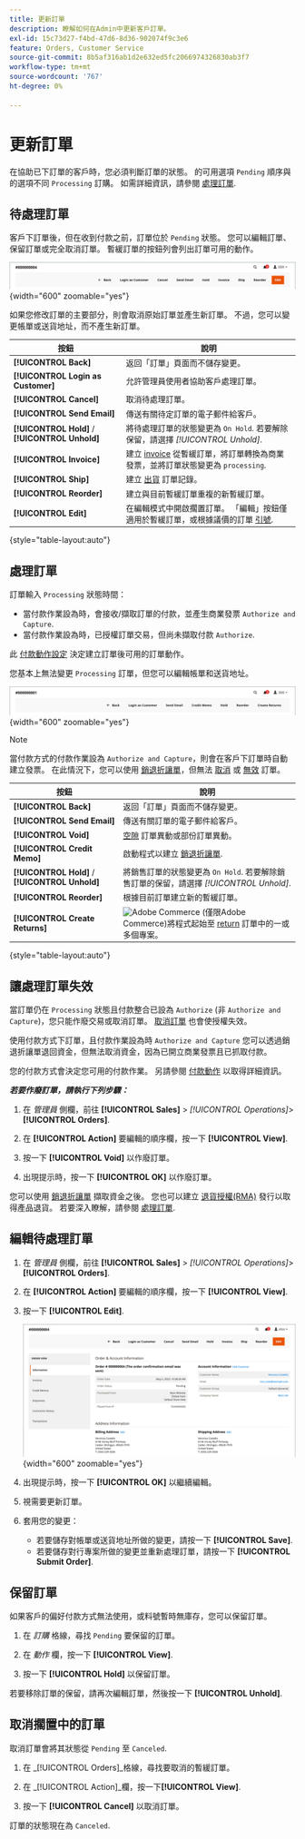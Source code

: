 ```yaml
---
title: 更新訂單
description: 瞭解如何在Admin中更新客戶訂單。
exl-id: 15c73d27-f4bd-47d6-8d36-902074f9c3e6
feature: Orders, Customer Service
source-git-commit: 8b5af316ab1d2e632ed5fc2066974326830ab3f7
workflow-type: tm+mt
source-wordcount: '767'
ht-degree: 0%

---
```


# 更新訂單

在協助已下訂單的客戶時，您必須判斷訂單的狀態。 的可用選項 `Pending` 順序與的選項不同 `Processing` 訂購。 如需詳細資訊，請參閱 [處理訂單](order-processing.md).

## 待處理訂單

客戶下訂單後，但在收到付款之前，訂單位於 `Pending` 狀態。 您可以編輯訂單、保留訂單或完全取消訂單。 暫緩訂單的按鈕列會列出訂單可用的動作。

![暫緩訂單選項](./assets/order-button-bar-pending.png){width="600" zoomable="yes"}

如果您修改訂單的主要部分，則會取消原始訂單並產生新訂單。 不過，您可以變更帳單或送貨地址，而不產生新訂單。

| 按鈕 | 說明 |
|--- |--- |
| **[!UICONTROL Back]** | 返回「訂單」頁面而不儲存變更。 |
| **[!UICONTROL Login as Customer]** | 允許管理員使用者協助客戶處理訂單。 |
| **[!UICONTROL Cancel]** | 取消待處理訂單。 |
| **[!UICONTROL Send Email]** | 傳送有關待定訂單的電子郵件給客戶。 |
| **[!UICONTROL Hold]** / **[!UICONTROL Unhold]** | 將待處理訂單的狀態變更為 `On Hold`. 若要解除保留，請選擇 _[!UICONTROL Unhold]_. |
| **[!UICONTROL Invoice]** | 建立 [invoice](invoices.md#create-an-invoice) 從暫緩訂單，將訂單轉換為商業發票，並將訂單狀態變更為 `processing`. |
| **[!UICONTROL Ship]** | 建立 [出貨](shipments.md#create-a-shipment) 訂單記錄。 |
| **[!UICONTROL Reorder]** | 建立與目前暫緩訂單重複的新暫緩訂單。 |
| **[!UICONTROL Edit]** | 在編輯模式中開啟擱置訂單。 「編輯」按鈕僅適用於暫緩訂單，或根據議價的訂單 [引號](../b2b/quotes.md). |

{style="table-layout:auto"}

## 處理訂單

訂單輸入 `Processing` 狀態時間：

* 當付款作業設為時，會接收/擷取訂單的付款，並產生商業發票 `Authorize and Capture`.
* 當付款作業設為時，已授權訂單交易，但尚未擷取付款 `Authorize`.

此 [付款動作設定](../configuration-reference/sales/payment-methods.md#payment-actions) 決定建立訂單後可用的訂單動作。

您基本上無法變更 `Processing` 訂單，但您可以編輯帳單和送貨地址。

![處理順序選項](./assets/order-button-bar-processing.png){width="600" zoomable="yes"}

>[!NOTE]
>
>當付款方式的付款作業設為 `Authorize and Capture`，則會在客戶下訂單時自動建立發票。 在此情況下，您可以使用 [銷退折讓單](credit-memo-create.md)，但無法 [取消](#cancel-a-pending-order) 或 [無效](#void-a-processing-order) 訂單。

| 按鈕 | 說明 |
|--- |--- |
| **[!UICONTROL Back]** | 返回「訂單」頁面而不儲存變更。 |
| **[!UICONTROL Send Email]** | 傳送有關訂單的電子郵件給客戶。 |
| **[!UICONTROL Void]** | [空隙](#void-a-processing-order) 訂單異動或部份訂單異動。 |
| **[!UICONTROL Credit Memo]** | 啟動程式以建立 [銷退折讓單](credit-memo-create.md). |
| **[!UICONTROL Hold]** / **[!UICONTROL Unhold]** | 將銷售訂單的狀態變更為 `On Hold`. 若要解除銷售訂單的保留，請選擇 _[!UICONTROL Unhold]_. |
| **[!UICONTROL Reorder]** | 根據目前訂單建立新的暫緩訂單。 |
| **[!UICONTROL Create Returns]** | ![Adobe Commerce](../assets/adobe-logo.svg) (僅限Adobe Commerce)將程式起始至 [return](returns.md) 訂單中的一或多個專案。 |

{style="table-layout:auto"}

## 讓處理訂單失效

當訂單仍在 `Processing` 狀態且付款整合已設為 `Authorize` (非 `Authorize and Capture`)，您只能作廢交易或取消訂單。 [取消訂單](#cancel-a-pending-order) 也會使授權失效。

使用付款方式下訂單，且付款作業設為時 `Authorize and Capture` 您可以透過銷退折讓單退回資金，但無法取消資金，因為已開立商業發票且已抓取付款。

您的付款方式會決定您可用的付款作業。 另請參閱 [付款動作](../configuration-reference/sales/payment-methods.md#payment-actions) 以取得詳細資訊。

**_若要作廢訂單，請執行下列步驟：_**

1. 在 _管理員_ 側欄，前往 **[!UICONTROL Sales]** > _[!UICONTROL Operations]_>**[!UICONTROL Orders]**.

1. 在 **[!UICONTROL Action]** 要編輯的順序欄，按一下 **[!UICONTROL View]**.

1. 按一下 **[!UICONTROL Void]** 以作廢訂單。

1. 出現提示時，按一下 **[!UICONTROL OK]** 以作廢訂單。

您可以使用 [銷退折讓單](credit-memo-create.md) 擷取資金之後。 您也可以建立 [退貨授權(RMA)](returns.md) 發行以取得產品退貨。 若要深入瞭解，請參閱 [處理訂單](order-processing.md).

## 編輯待處理訂單

1. 在 _管理員_ 側欄，前往 **[!UICONTROL Sales]** > _[!UICONTROL Operations]_>**[!UICONTROL Orders]**.

1. 在 **[!UICONTROL Action]** 要編輯的順序欄，按一下 **[!UICONTROL View]**.

1. 按一下 **[!UICONTROL Edit]**.

   ![編輯順序](./assets/order-edit.png){width="600" zoomable="yes"}

1. 出現提示時，按一下 **[!UICONTROL OK]** 以繼續編輯。

1. 視需要更新訂單。

1. 套用您的變更：
   * 若要儲存對帳單或送貨地址所做的變更，請按一下 **[!UICONTROL Save]**.
   * 若要儲存對行專案所做的變更並重新處理訂單，請按一下 **[!UICONTROL Submit Order]**.

## 保留訂單

如果客戶的偏好付款方式無法使用，或料號暫時無庫存，您可以保留訂單。

1. 在 _訂購_ 格線，尋找 `Pending` 要保留的訂單。

1. 在 _動作_ 欄，按一下 **[!UICONTROL View]**.

1. 按一下 **[!UICONTROL Hold]** 以保留訂單。

若要移除訂單的保留，請再次編輯訂單，然後按一下 **[!UICONTROL Unhold]**.

## 取消擱置中的訂單

取消訂單會將其狀態從 `Pending` 至 `Canceled`.

1. 在 _[!UICONTROL Orders]_格線，尋找要取消的暫緩訂單。

1. 在 _[!UICONTROL Action]_欄，按一下&#x200B;**[!UICONTROL View]**.

1. 按一下 **[!UICONTROL Cancel]** 以取消訂單。

訂單的狀態現在為 `Canceled`.
